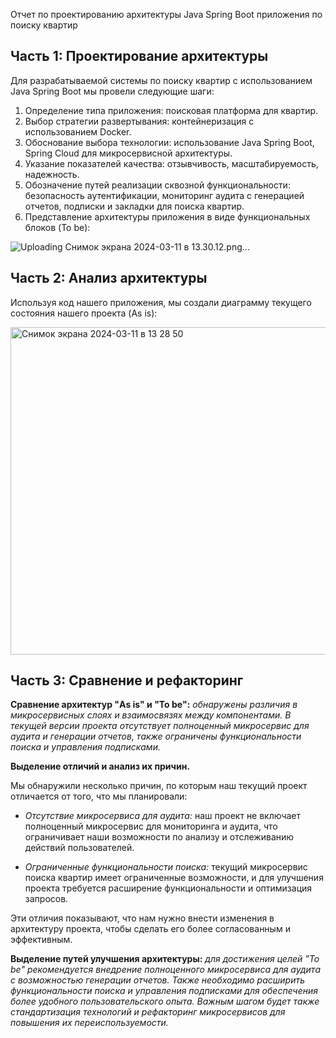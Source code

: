 Отчет по проектированию архитектуры Java Spring Boot приложения по поиску квартир

## Часть 1: Проектирование архитектуры

Для разрабатываемой системы по поиску квартир с использованием Java Spring Boot мы провели следующие шаги:

1. Определение типа приложения: поисковая платформа для квартир.
2. Выбор стратегии развертывания: контейнеризация с использованием Docker.
3. Обоснование выбора технологии: использование Java Spring Boot, Spring Cloud для микросервисной архитектуры.
4. Указание показателей качества: отзывчивость, масштабируемость, надежность.
5. Обозначение путей реализации сквозной функциональности: безопасность аутентификации, мониторинг аудита с генерацией отчетов, подписки и закладки для поиска квартир.
6. Представление архитектуры приложения в виде функциональных блоков (To be):

![Uploading Снимок экрана 2024-03-11 в 13.30.12.png…]()


## Часть 2: Анализ архитектуры

Используя код нашего приложения, мы создали диаграмму текущего состояния нашего проекта (As is):


<img width="524" alt="Снимок экрана 2024-03-11 в 13 28 50" src="https://github.com/Burukku1/SWLC/assets/97943073/d9d7e752-8fe3-44c0-a3a5-356a64a70728">



## Часть 3: Сравнение и рефакторинг

**Сравнение архитектур "As is" и "To be":**
*обнаружены различия в микросервисных слоях и взаимосвязях между компонентами. В текущей версии проекта отсутствует полноценный микросервис для аудита и генерации отчетов, также ограничены функциональности поиска и управления подписками.*

**Выделение отличий и анализ их причин.**

Мы обнаружили несколько причин, по которым наш текущий проект отличается от того, что мы планировали:

- *Отсутствие микросервиса для аудита:* наш проект не включает полноценный микросервис для мониторинга и аудита, что ограничивает наши возможности по анализу и отслеживанию действий пользователей.

- *Ограниченные функциональности поиска:* текущий микросервис поиска квартир имеет ограниченные возможности, и для улучшения проекта требуется расширение функциональности и оптимизация запросов.

Эти отличия показывают, что нам нужно внести изменения в архитектуру проекта, чтобы сделать его более согласованным и эффективным.

**Выделение путей улучшения архитектуры:**
*для достижения целей "To be" рекомендуется внедрение полноценного микросервиса для аудита с возможностью генерации отчетов. Также необходимо расширить функциональности поиска и управления подписками для обеспечения более удобного пользовательского опыта. Важным шагом будет также стандартизация технологий и рефакторинг микросервисов для повышения их переиспользуемости.* 
